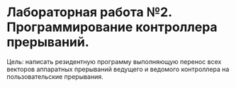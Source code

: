 # Лабораторная работа №2. Программирование контроллера прерываний.

Цель: написать резидентную программу выполняющую перенос всех векторов аппаратных прерываний ведущего и ведомого контроллера на пользовательские прерывания.

